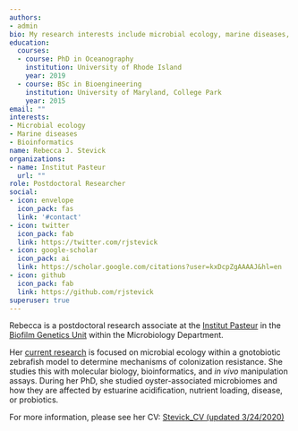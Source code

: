 ```yaml
---
authors:
- admin
bio: My research interests include microbial ecology, marine diseases, and bioinformatics.
education:
  courses:
  - course: PhD in Oceanography
    institution: University of Rhode Island
    year: 2019
  - course: BSc in Bioengineering
    institution: University of Maryland, College Park
    year: 2015
email: ""
interests:
- Microbial ecology
- Marine diseases
- Bioinformatics
name: Rebecca J. Stevick
organizations:
- name: Institut Pasteur
  url: ""
role: Postdoctoral Researcher
social:
- icon: envelope
  icon_pack: fas
  link: '#contact'
- icon: twitter
  icon_pack: fab
  link: https://twitter.com/rjstevick
- icon: google-scholar
  icon_pack: ai
  link: https://scholar.google.com/citations?user=kxDcpZgAAAAJ&hl=en
- icon: github
  icon_pack: fab
  link: https://github.com/rjstevick
superuser: true
---
```


Rebecca is a postdoctoral research associate at the <a href="https://www.pasteur.fr/en">Institut Pasteur</a> in the <a href="https://research.pasteur.fr/en/team/genetics-of-biofilms/">Biofilm Genetics Unit</a> within the Microbiology Department. 

Her <a href="#projects">current research</a> is focused on microbial ecology within a gnotobiotic zebrafish model to determine mechanisms of colonization resistance. She studies this with molecular biology, bioinformatics, and <i>in vivo</i> manipulation assays. During her PhD, she studied oyster-associated microbiomes and how they are affected by estuarine acidification, nutrient loading, disease, or probiotics. 

For more information, please see her CV: <a href="files/CV.pdf">Stevick_CV (updated 3/24/2020)</a> 
